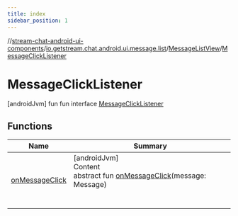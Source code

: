 ```yaml
---
title: index
sidebar_position: 1
---
```

//[stream-chat-android-ui-components](../../../../index.md)/[io.getstream.chat.android.ui.message.list](../../index.md)/[MessageListView](../index.md)/[MessageClickListener](index.md)



# MessageClickListener  
 [androidJvm] fun fun interface [MessageClickListener](index.md)   


## Functions  
  
|  Name |  Summary | 
|---|---|
| <a name="io.getstream.chat.android.ui.message.list/MessageListView.MessageClickListener/onMessageClick/#io.getstream.chat.android.client.models.Message/PointingToDeclaration/"></a>[onMessageClick](onMessageClick.md)| <a name="io.getstream.chat.android.ui.message.list/MessageListView.MessageClickListener/onMessageClick/#io.getstream.chat.android.client.models.Message/PointingToDeclaration/"></a>[androidJvm]  <br/>Content  <br/>abstract fun [onMessageClick](onMessageClick.md)(message: Message)  <br/><br/><br/>|

